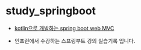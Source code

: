 # study_springboot

- [kotlin으로 개발하는 spring boot web MVC](https://www.inflearn.com/course/%EC%8A%A4%ED%94%84%EB%A7%81%EB%B6%80%ED%8A%B8-%EC%BD%94%ED%8B%80%EB%A6%B0/dashboard)

- 인프런에서 수강하는 스프링부트 강의 실습기록 입니다.
